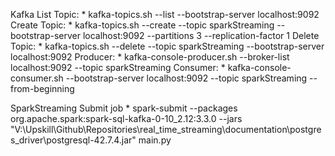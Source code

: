 Kafka
    List Topic:
        *   kafka-topics.sh --list --bootstrap-server localhost:9092
    Create Topic:
        *  kafka-topics.sh --create --topic sparkStreaming --bootstrap-server localhost:9092 --partitions 3 --replication-factor 1
    Delete Topic:
        *  kafka-topics.sh --delete --topic sparkStreaming --bootstrap-server localhost:9092
    Producer:
        * kafka-console-producer.sh --broker-list localhost:9092 --topic sparkStreaming
    Consumer:
        * kafka-console-consumer.sh --bootstrap-server localhost:9092 --topic sparkStreaming --from-beginning

SparkStreaming
    Submit job
        * spark-submit --packages org.apache.spark:spark-sql-kafka-0-10_2.12:3.3.0 --jars "V:\Upskill\Github\Repositories\real_time_streaming\documentation\postgres_driver\postgresql-42.7.4.jar" main.py